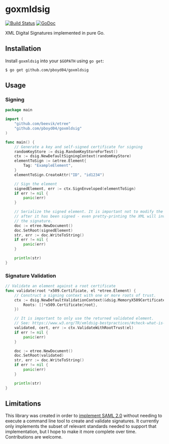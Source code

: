 # goxmldsig

[![Build Status](https://travis-ci.org/russellhaering/goxmldsig.svg?branch=master)](https://travis-ci.org/russellhaering/goxmldsig)
[![GoDoc](https://godoc.org/github.com/russellhaering/goxmldsig?status.svg)](https://godoc.org/github.com/russellhaering/goxmldsig)

XML Digital Signatures implemented in pure Go.

## Installation

Install `goxmldsig` into your `$GOPATH` using `go get`:

```
$ go get github.com/pboyd04/goxmldsig
```

## Usage

### Signing

```go
package main

import (
    "github.com/beevik/etree"
    "github.com/pboyd04/goxmldsig"
)

func main() {
    // Generate a key and self-signed certificate for signing
    randomKeyStore := dsig.RandomKeyStoreForTest()
    ctx := dsig.NewDefaultSigningContext(randomKeyStore)
    elementToSign := &etree.Element{
        Tag: "ExampleElement",
    }
    elementToSign.CreateAttr("ID", "id1234")

    // Sign the element
    signedElement, err := ctx.SignEnveloped(elementToSign)
    if err != nil {
        panic(err)
    }

    // Serialize the signed element. It is important not to modify the element
    // after it has been signed - even pretty-printing the XML will invalidate
    // the signature.
    doc := etree.NewDocument()
    doc.SetRoot(signedElement)
    str, err := doc.WriteToString()
    if err != nil {
        panic(err)
    }

    println(str)
}
```

### Signature Validation

```go
// Validate an element against a root certificate
func validate(root *x509.Certificate, el *etree.Element) {
    // Construct a signing context with one or more roots of trust.
    ctx := dsig.NewDefaultValidationContext(&dsig.MemoryX509CertificateStore{
        Roots: []*x509.Certificate{root},
    })

    // It is important to only use the returned validated element.
    // See: https://www.w3.org/TR/xmldsig-bestpractices/#check-what-is-signed
    validated, cert, err := ctx.ValidateWithRootTrust(el)
    if err != nil {
        panic(err)
    }

    doc := etree.NewDocument()
    doc.SetRoot(validated)
    str, err := doc.WriteToString()
    if err != nil {
        panic(err)
    }

    println(str)
}
```

## Limitations

This library was created in order to [implement SAML 2.0](https://github.com/russellhaering/gosaml2)
without needing to execute a command line tool to create and validate signatures. It currently
only implements the subset of relevant standards needed to support that implementation, but
I hope to make it more complete over time. Contributions are welcome.

